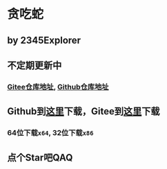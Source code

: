 # 贪吃蛇
## by 2345Explorer
## 不定期更新中
### [Gitee仓库地址](https://gitee.com/Explorer2345/snake), [Github仓库地址](https://github.com/2345Explorer/Snake)
## Github到[这里](https://github.com/hcddsk/Snake/releases/latest)下载，Gitee到[这里](https://gitee.com/Explorer2345/snake/releases)下载
### 64位下载`x64`, 32位下载`x86`
## 点个Star吧QAQ

